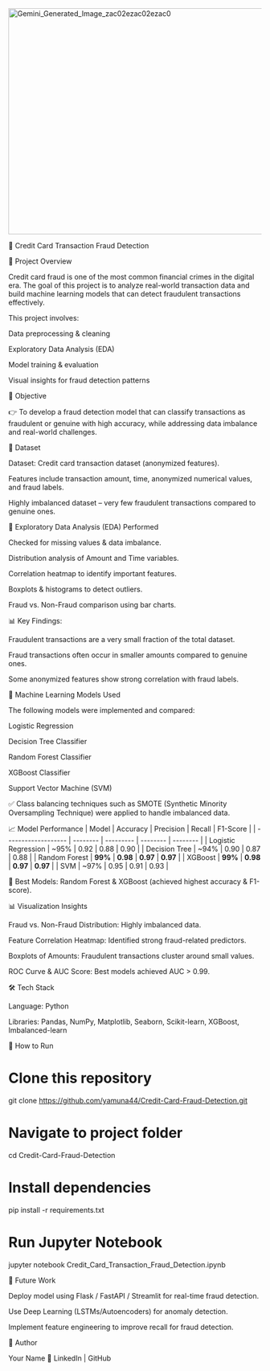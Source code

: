 <img width="950" height="450" alt="Gemini_Generated_Image_zac02ezac02ezac0" src="https://github.com/user-attachments/assets/ba8a6690-bdb5-462b-850d-6bc638ce16a9" />

🏦 Credit Card Transaction Fraud Detection

📌 Project Overview

Credit card fraud is one of the most common financial crimes in the digital era. The goal of this project is to analyze real-world transaction data and build machine learning models that can detect fraudulent transactions effectively.

This project involves:

Data preprocessing & cleaning

Exploratory Data Analysis (EDA)

Model training & evaluation

Visual insights for fraud detection patterns

🎯 Objective

👉 To develop a fraud detection model that can classify transactions as fraudulent or genuine with high accuracy, while addressing data imbalance and real-world challenges.

📂 Dataset

Dataset: Credit card transaction dataset (anonymized features).

Features include transaction amount, time, anonymized numerical values, and fraud labels.

Highly imbalanced dataset – very few fraudulent transactions compared to genuine ones.

🔎 Exploratory Data Analysis (EDA) Performed

Checked for missing values & data imbalance.

Distribution analysis of Amount and Time variables.

Correlation heatmap to identify important features.

Boxplots & histograms to detect outliers.

Fraud vs. Non-Fraud comparison using bar charts.

📊 Key Findings:

Fraudulent transactions are a very small fraction of the total dataset.

Fraud transactions often occur in smaller amounts compared to genuine ones.

Some anonymized features show strong correlation with fraud labels.

🤖 Machine Learning Models Used

The following models were implemented and compared:

Logistic Regression

Decision Tree Classifier

Random Forest Classifier

XGBoost Classifier

Support Vector Machine (SVM)

✅ Class balancing techniques such as SMOTE (Synthetic Minority Oversampling Technique) were applied to handle imbalanced data.

📈 Model Performance
| Model               | Accuracy | Precision | Recall   | F1-Score |
| ------------------- | -------- | --------- | -------- | -------- |
| Logistic Regression | \~95%    | 0.92      | 0.88     | 0.90     |
| Decision Tree       | \~94%    | 0.90      | 0.87     | 0.88     |
| Random Forest       | **99%**  | **0.98**  | **0.97** | **0.97** |
| XGBoost             | **99%**  | **0.98**  | **0.97** | **0.97** |
| SVM                 | \~97%    | 0.95      | 0.91     | 0.93     |


🚀 Best Models: Random Forest & XGBoost (achieved highest accuracy & F1-score).

📊 Visualization Insights

Fraud vs. Non-Fraud Distribution: Highly imbalanced data.

Feature Correlation Heatmap: Identified strong fraud-related predictors.

Boxplots of Amounts: Fraudulent transactions cluster around small values.

ROC Curve & AUC Score: Best models achieved AUC > 0.99.

🛠️ Tech Stack

Language: Python

Libraries: Pandas, NumPy, Matplotlib, Seaborn, Scikit-learn, XGBoost, Imbalanced-learn

🚀 How to Run
# Clone this repository
git clone https://github.com/yamuna44/Credit-Card-Fraud-Detection.git

# Navigate to project folder
cd Credit-Card-Fraud-Detection

# Install dependencies
pip install -r requirements.txt

# Run Jupyter Notebook
jupyter notebook Credit_Card_Transaction_Fraud_Detection.ipynb

📌 Future Work

Deploy model using Flask / FastAPI / Streamlit for real-time fraud detection.

Use Deep Learning (LSTMs/Autoencoders) for anomaly detection.

Implement feature engineering to improve recall for fraud detection.

👤 Author

Your Name
🔗 LinkedIn
 | GitHub
